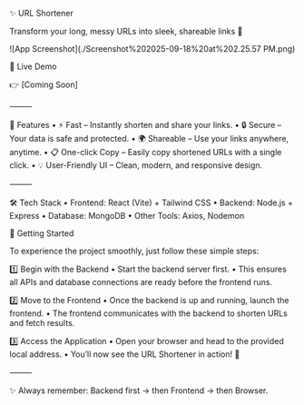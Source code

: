 

✨ URL Shortener

Transform your long, messy URLs into sleek, shareable links 🚀

![App Screenshot](./Screenshot%202025-09-18%20at%202.25.57 PM.png)

🔗 Live Demo

👉 [Coming Soon]

⸻

🌟 Features
	•	⚡ Fast – Instantly shorten and share your links.
	•	🔒 Secure – Your data is safe and protected.
	•	🌍 Shareable – Use your links anywhere, anytime.
	•	📋 One-click Copy – Easily copy shortened URLs with a single click.
	•	💡 User-Friendly UI – Clean, modern, and responsive design.

⸻

🛠️ Tech Stack
	•	Frontend: React (Vite) + Tailwind CSS
	•	Backend: Node.js + Express
	•	Database: MongoDB
	•	Other Tools: Axios, Nodemon

 🚀 Getting Started

To experience the project smoothly, just follow these simple steps:

1️⃣ Begin with the Backend
	•	Start the backend server first.
	•	This ensures all APIs and database connections are ready before the frontend runs.

2️⃣ Move to the Frontend
	•	Once the backend is up and running, launch the frontend.
	•	The frontend communicates with the backend to shorten URLs and fetch results.

3️⃣ Access the Application
	•	Open your browser and head to the provided local address.
	•	You’ll now see the URL Shortener in action! 🎉

⸻

✨ Always remember: Backend first → then Frontend → then Browser.
